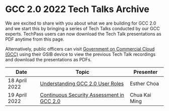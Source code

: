 # GCC 2.0 2022 Tech Talks Archive

We are excited to share with you about what we are building for GCC 2.0 and we start this by bringing a series of Tech Talks conducted by our GCC experts. TechPass users can now download the Tech Talk presentations as PDF anytime from this page.

Alternatively, public officers can visit [Government on Commercial Cloud (GCC)][gcc-presentations-on-intranet] using their GSIB device to view the previous Tech Talk recordings and download the presentations as PDFs.


| Date | Topic | Presenter |
| --- | --- | --- |
| 18 April 2022 | [Understanding GCC 2.0 User Roles](01-understanding-gcc-2-0-user-roles.pdf) | Esther Choa |
| 19 April 2022 | [Continuous Security Assessment in GCC 2.0](02-continuous-compliance-in-gcc-2-0.pdf) | Chua Kai Ming |






[gcc-presentations-on-intranet]: https://sgdcs.sgnet.gov.sg/sites/GOVTECH-gcc/_layouts/15/start.aspx#/SitePages/Presentations.aspx?RootFolder=%2Fsites%2FGOVTECH%2Dgcc%2FPresentations%20Document%20Library%2FGCC%202%2E0%20Tech%20Talks%20%2818%20April%20%2D%206%20May%202022%29&FolderCTID=0x012000786ED207E10AED4C8B224D2AEA8BDF9E&View=%7B86DE7B87%2DA162%2D4C87%2D8741%2D595D67C2A26D%7D
